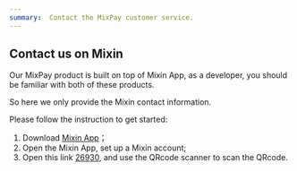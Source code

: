 ```yaml
---
summary:  Contact the MixPay customer service.
---
```


## Contact us on Mixin

Our MixPay product is built on top of Mixin App, as a developer, you should be familiar with both of these products.

So here we only provide the Mixin contact information.

Please follow the instruction to get started:

 1. Download [Mixin App](https://mixin.one/messenger)；
 2. Open the Mixin App, set up a Mixin account;
 3. Open this link [26930](https://mixin.one/codes/89f7e832-ff53-4fff-ad47-10c68ec96ae2), and use the QRcode scanner to scan the QRcode.

 